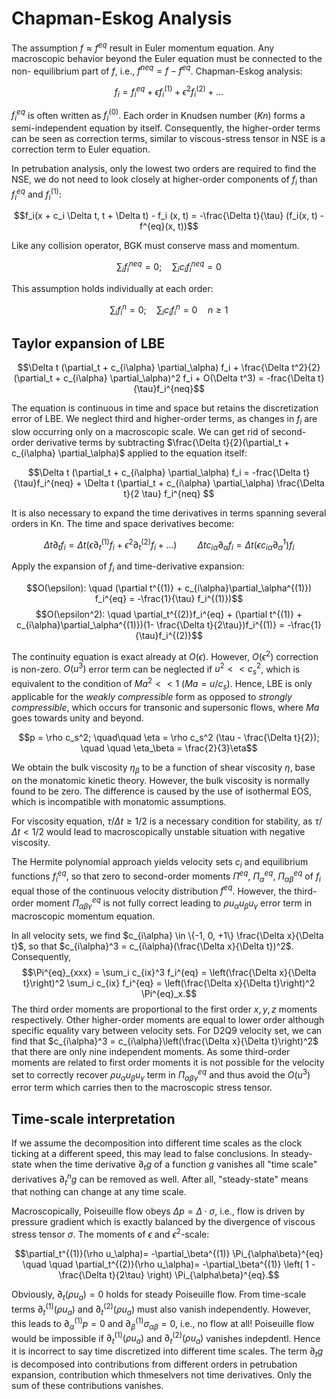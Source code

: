 # Chapman-Eskog Analysis

The assumption $f \approx f^{eq}$ result in Euler momentum equation. Any macroscopic behavior beyond the Euler equation must be connected to the non-
equilibrium part of $f$, i.e., $f^{neq} = f - f^{eq}$. Chapman-Eskog analysis:

$$f_i = f_i^{eq} + \epsilon f_i^{(1)}+ \epsilon^2 f_i^{(2)} + \dots$$

$f_i^{eq}$ is often written as $f_i^{(0)}$. Each order in Knudsen number ($Kn$) forms a semi-independent equation by itself. Consequently, the higher-order terms can be seen as correction terms, similar to viscous-stress tensor in NSE is a correction term to Euler equation.

In petrubation analysis, only the lowest two orders are required to find the NSE, we do not need to look closely at higher-order components of $f_i$ than $f_i^{eq}$ and $f_i^{(1)}$:

$$f_i(x + c_i \Delta t, t + \Delta t) - f_i (x, t) = -\frac{\Delta t}{\tau} (f_i(x, t) - f^{eq}(x, t))$$

Like any collision operator, BGK must conserve mass and momentum.

$$\sum_i f_i^{neq} = 0; \quad \sum_i c_i f_i^{neq} = 0$$

This assumption holds individually at each order:

$$\sum_i f_i^{n} = 0; \quad \sum_i c_i f_i^{n} = 0 \quad n \ge 1$$

## Taylor expansion of LBE

$$\Delta t (\partial_t + c_{i\alpha} \partial_\alpha) f_i + \frac{\Delta t^2}{2} (\partial_t + c_{i\alpha} \partial_\alpha)^2 f_i + O(\Delta t^3) = -frac{\Delta t}{\tau}f_i^{neq}$$

The equation is continuous in time and space but retains the discretization error of LBE. We neglect third and higher-order terms, as changes in $f_i$ are slow occurring only on a macroscopic scale. We can get rid of second-order derivative terms by subtracting $\frac{\Delta t}{2}(\partial_t + c_{i\alpha} \partial_\alpha)$ applied to the equation itself:

$$\Delta t (\partial_t + c_{i\alpha} \partial_\alpha) f_i = -frac{\Delta t}{\tau}f_i^{neq} + \Delta t (\partial_t + c_{i\alpha} \partial_\alpha) \frac{\Delta t}{2 \tau} f_i^{neq} $$

It is also necessary to expand the time derivatives in terms spanning several orders in Kn. The time and space derivatives become:

$$\Delta t \partial_t f_i = \Delta t (\epsilon \partial_t^{(1)} f_i + \epsilon^2 \partial_t^{(2)}f_i + \dots) \quad \quad \Delta t c_{i\alpha}\partial_\alpha f_i = \Delta t (\epsilon c_{i\alpha}\partial_\alpha^{1})f_i$$

Apply the expansion of $f_i$ and time-derivative expansion:

$$O(\epsilon): \quad (\partial t^{(1)} + c_{i\alpha}\partial_\alpha^{(1)}) f_i^{eq} = -\frac{1}{\tau} f_i^{(1)})$$
$$O(\epsilon^2): \quad \partial_t^{(2)}f_i^{eq} + (\partial t^{(1)} + c_{i\alpha}\partial_\alpha^{(1)})(1- \frac{\Delta t}{2\tau})f_i^{(1)} = -\frac{1}{\tau}f_i^{(2)}$$

The continuity equation is exact already at $O(\epsilon)$. However, $O(\epsilon^2)$ correction is non-zero. $O(u^3)$ error term can be neglected if $u^2 << c_s^2$, which is equivalent to the condition of $Ma^2 << 1$ ($Ma = u /c_s$). Hence, LBE is only applicable for the *weakly compressible* form as opposed to *strongly compressible*, which occurs for transonic and supersonic flows, where $Ma$ goes towards unity and beyond. 

$$p = \rho c_s^2; \quad\quad \eta = \rho c_s^2 (\tau - \frac{\Delta t}{2}); \quad \quad \eta_\beta = \frac{2}{3}\eta$$

We obtain the bulk viscosity $\eta_\beta$ to be a function of shear viscosity $\eta$, base on the monatomic kinetic theory. However, the bulk viscosity is normally found to be zero. The difference is caused by the use of isothermal EOS, which is incompatible with monatomic assumptions. 

For viscosity equation, $\tau/\Delta t \ge 1/2$ is a necessary condition for stability, as $\tau / \Delta t < 1/2$ would lead to macroscopically unstable situation with negative viscosity. 

The Hermite polynomial approach yields velocity sets $c_i$ and equilibrium functions $f_i^{eq}$, so that zero to second-order  moments $\Pi^{eq}$, $\Pi_\alpha^{eq}$, $\Pi_{\alpha\beta}^{eq}$ of $f_i$ equal those of the continuous velocity distribution $f^{eq}$. However, the third-order moment $\Pi_{\alpha\beta\gamma}^{eq}$ is not fully correct leading to $\rho u_{\alpha}u_\beta u_\gamma$ error term in macroscopic momentum equation. 

In all velocity sets, we find $c_{i\alpha} \in \{-1, 0, +1\} \frac{\Delta x}{\Delta t}$, so that $c_{i\alpha}^3 = c_{i\alpha}(\frac{\Delta x}{\Delta t})^2$. Consequently,
$$\Pi^{eq}_{xxx} = \sum_i c_{ix}^3 f_i^{eq} = \left(\frac{\Delta x}{\Delta t}\right)^2 \sum_i c_{ix} f_i^{eq} = \left(\frac{\Delta x}{\Delta t}\right)^2 \Pi^{eq}_x.$$
The third order moments are proportional to the first order $x, y, z$ moments respectively. Other higher-order moments are equal to lower order although specific equality vary between velocity sets. For D2Q9 velocity set, we can find that $c_{i\alpha}^3 = c_{i\alpha}\left(\frac{\Delta x}{\Delta t}\right)^2$ that there are only nine independent moments. As some third-order moments are related to first order moments it is not possible for the velocity set to correctly recover $\rho u_\alpha u_\beta u_\gamma$ term in $\Pi_{\alpha\beta\gamma}^{eq}$ and thus avoid the $O(u^3)$ error term which carries then to the macroscopic stress tensor. 

## Time-scale interpretation
If we assume the decomposition into different time scales as the clock ticking at a different speed, this may lead to false conclusions. In steady-state when the time derivative $\partial_t g$ of a function $g$ vanishes all "time scale" derivatives $\partial_t^{n}g$ can be removed as well. After all, "steady-state" means that nothing can change at any time scale. 

Macroscopically, Poiseuille flow obeys $\Delta p = \Delta \cdot \sigma$, i.e., flow is driven by pressure gradient which is exactly balanced by the divergence of viscous stress tensor $\sigma$. The moments of $\epsilon$ and $\epsilon^2$-scale:

$$\partial_t^{(1)}(\rho u_\alpha)= -\partial_\beta^{(1)} \Pi_{\alpha\beta}^{eq} \quad \quad \partial_t^{(2)}(\rho u_\alpha)= -\partial_\beta^{(1)} \left( 1 - \frac{\Delta t}{2\tau} \right) \Pi_{\alpha\beta}^{eq}.$$

Obviously, $\partial_t (\rho u_a) = 0$ holds for steady Poiseuille flow. From time-scale terms $\partial_t^{(1)} (\rho u_a)$ and $\partial_t^{(2)} (\rho u_a)$ must also vanish independently. However, this leads to $\partial_\alpha^{(1)} p = 0$ and $\partial_\beta^{(1)} \sigma_{\alpha\beta}=0$, i.e., no flow at all! Poiseuille flow would be impossible if $\partial_t^{(1)} (\rho u_a)$ and $\partial_t^{(2)} (\rho u_a)$ vanishes indepdentl. Hence it is incorrect to say time discretized into different time scales. The term $\partial_t g$ is decomposed into contributions from different orders in petrubation expansion, contribution which thmeselvers not time derivatives. Only the sum of these contributions vanishes.